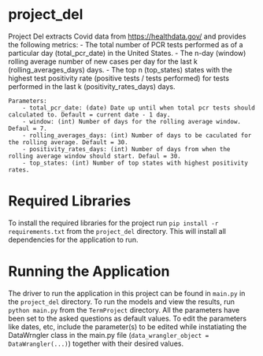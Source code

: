 # project_del
Project Del extracts Covid data from https://healthdata.gov/ and provides the following metrics:
        - The total number of PCR tests performed as of a particular day (total_pcr_date) in the United States.
        - The n-day (window) rolling average number of new cases per day for the last k (rolling_averages_days) days.
        - The top n (top_states) states with the highest test positivity rate (positive tests / tests performed) for tests performed in the last k (positivity_rates_days) days.

    Parameters:
        - total_pcr_date: (date) Date up until when total pcr tests should calculated to. Default = current date - 1 day.
        - window: (int) Number of days for the rolling average window. Defaul = 7.
        - rolling_averages_days: (int) Number of days to be caculated for the rolling average. Default = 30.
        - positivity_rates_days: (int) Number of days from when the rolling average window should start. Defaul = 30.
        - top_states: (int) Number of top states with highest positivity rates.

# Required Libraries
To install the required libraries for the project run `pip install -r requirements.txt` from the `project_del` directory. This will install all dependencies for the application to run.

# Running the Application
The driver to run the application in this project can be found in `main.py` in the `project_del` directory.
To run the models and view the results, run `python main.py` from the `TermProject` directory.
All the parameters have been set to the asked questions as default values. To edit the parameters like dates, etc, include the parameter(s) to be edited while instatiating the DataWrngler class in the main.py file (`data_wrangler_object = DataWrangler(...)`) together with their desired values.